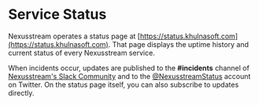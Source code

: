 # Service Status

Nexusstream operates a status page at [https://status.khulnasoft.com](https://status.khulnasoft.com). That page displays the uptime history and current status of every Nexusstream service.

When incidents occur, updates are published to the **#incidents** channel of [Nexusstream's Slack Community](https://khulnasoft.com/support) and to the [@NexusstreamStatus](https://twitter.com/NexusstreamStatus) account on Twitter. On the status page itself, you can also subscribe to updates directly.

<Footer />
